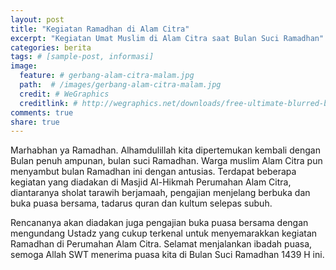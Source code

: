 ```yaml
---
layout: post
title: "Kegiatan Ramadhan di Alam Citra"
excerpt: "Kegiatan Umat Muslim di Alam Citra saat Bulan Suci Ramadhan"
categories: berita
tags: # [sample-post, informasi]
image:
  feature: # gerbang-alam-citra-malam.jpg
  path:  # /images/gerbang-alam-citra-malam.jpg
  credit: # WeGraphics
  creditlink: # http://wegraphics.net/downloads/free-ultimate-blurred-background-pack/
comments: true
share: true
---
```


Marhabhan ya Ramadhan. Alhamdulillah kita dipertemukan kembali dengan Bulan penuh ampunan, bulan suci Ramadhan. Warga muslim Alam Citra pun menyambut bulan Ramadhan ini dengan antusias. Terdapat beberapa kegiatan yang diadakan di Masjid Al-Hikmah Perumahan Alam Citra, diantaranya sholat tarawih berjamaah, pengajian menjelang berbuka dan buka puasa bersama, tadarus quran dan kultum selepas subuh.

Rencananya akan diadakan juga pengajian buka puasa bersama dengan mengundang Ustadz yang cukup terkenal untuk menyemarakkan kegiatan Ramadhan di Perumahan Alam Citra. Selamat menjalankan ibadah puasa, semoga Allah SWT menerima puasa kita di Bulan Suci Ramadhan 1439 H ini.
